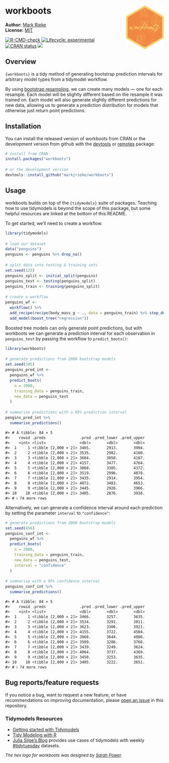 
# workboots <img src="man/figures/logo.png" align="right" width="120" />

**Author:** [Mark Rieke](https://www.thedatadiary.net/about/about/)
<br/> **License:**
[MIT](https://github.com/markjrieke/workboots/blob/main/LICENSE)

<!-- badges: start -->

[![R-CMD-check](https://github.com/markjrieke/workboots/workflows/R-CMD-check/badge.svg)](https://github.com/markjrieke/workboots/actions)
[![Lifecycle:
experimental](https://img.shields.io/badge/lifecycle-experimental-orange.svg)](https://lifecycle.r-lib.org/articles/stages.html#experimental)
[![CRAN
status](https://www.r-pkg.org/badges/version/workboots)](https://CRAN.R-project.org/package=workboots)
[![](https://cranlogs.r-pkg.org/badges/grand-total/workboots)](https://cran.r-project.org/package=workboots)
<!-- badges: end -->

## Overview

`{workboots}` is a tidy method of generating bootstrap prediction
intervals for arbitrary model types from a tidymodel workflow.

By using [bootstrap
resampling](https://en.wikipedia.org/wiki/Bootstrapping_(statistics)),
we can create many models — one for each resample. Each model will be
slightly different based on the resample it was trained on. Each model
will also generate slightly different predictions for new data, allowing
us to generate a prediction distribution for models that otherwise just
return point predictions.

## Installation

You can install the released version of workboots from CRAN or the
development version from github with the
[devtools](https://cran.r-project.org/package=devtools) or
[remotes](https://cran.r-project.org/package=remotes) package:

``` r
# install from CRAN
install.packages("workboots")

# or the development version
devtools::install_github("markjrieke/workboots")
```

## Usage

workboots builds on top of the `{tidymodels}` suite of packages.
Teaching how to use tidymodels is beyond the scope of this package, but
some helpful resources are linked at the bottom of this README.

To get started, we’ll need to create a workflow.

``` r
library(tidymodels)

# load our dataset
data("penguins")
penguins <- penguins %>% drop_na()

# split data into testing & training sets
set.seed(123)
penguins_split <- initial_split(penguins)
penguins_test <- testing(penguins_split)
penguins_train <- training(penguins_split)

# create a workflow
penguins_wf <- 
  workflow() %>%
  add_recipe(recipe(body_mass_g ~ ., data = penguins_train) %>% step_dummy(all_nominal())) %>%
  add_model(boost_tree("regression"))
```

Boosted tree models can only generate point predictions, but with
workboots we can generate a prediction interval for each observation in
`penguins_test` by passing the workflow to `predict_boots()`:

``` r
library(workboots)

# generate predictions from 2000 bootstrap models
set.seed(345)
penguins_pred_int <-
  penguins_wf %>%
  predict_boots(
    n = 2000,
    training_data = penguins_train,
    new_data = penguins_test
  )

# summarise predictions with a 95% prediction interval
pengins_pred_int %>%
  summarise_predictions()
```

    #> # A tibble: 84 × 5
    #>    rowid .preds               .pred .pred_lower .pred_upper
    #>    <int> <list>               <dbl>       <dbl>       <dbl>
    #>  1     1 <tibble [2,000 × 2]> 3465.       2913.       3994.
    #>  2     2 <tibble [2,000 × 2]> 3535.       2982.       4100.
    #>  3     3 <tibble [2,000 × 2]> 3604.       3050.       4187.
    #>  4     4 <tibble [2,000 × 2]> 4157.       3477.       4764.
    #>  5     5 <tibble [2,000 × 2]> 3868.       3305.       4372.
    #>  6     6 <tibble [2,000 × 2]> 3519.       2996.       4078.
    #>  7     7 <tibble [2,000 × 2]> 3435.       2914.       3954.
    #>  8     8 <tibble [2,000 × 2]> 4072.       3483.       4653.
    #>  9     9 <tibble [2,000 × 2]> 3445.       2926.       3966.
    #> 10    10 <tibble [2,000 × 2]> 3405.       2876.       3938.
    #> # ℹ 74 more rows

Alternatively, we can generate a confidence interval around each
prediction by setting the parameter `interval` to `"confidence"`:

``` r
# generate predictions from 2000 bootstrap models
set.seed(456)
penguins_conf_int <- 
  penguins_wf %>%
  predict_boots(
    n = 2000,
    training_data = penguins_train,
    new_data = penguins_test,
    interval = "confidence"
  )

# summarise with a 95% confidence interval
penguins_conf_int %>%
  summarise_predictions()
```

    #> # A tibble: 84 × 5
    #>    rowid .preds               .pred .pred_lower .pred_upper
    #>    <int> <list>               <dbl>       <dbl>       <dbl>
    #>  1     1 <tibble [2,000 × 2]> 3466.       3257.       3635.
    #>  2     2 <tibble [2,000 × 2]> 3534.       3291.       3811.
    #>  3     3 <tibble [2,000 × 2]> 3623.       3306.       3921.
    #>  4     4 <tibble [2,000 × 2]> 4155.       3722.       4504.
    #>  5     5 <tibble [2,000 × 2]> 3868.       3644.       4086.
    #>  6     6 <tibble [2,000 × 2]> 3509.       3286.       3768.
    #>  7     7 <tibble [2,000 × 2]> 3439.       3249.       3624.
    #>  8     8 <tibble [2,000 × 2]> 4064.       3737.       4369.
    #>  9     9 <tibble [2,000 × 2]> 3450.       3253.       3635.
    #> 10    10 <tibble [2,000 × 2]> 3405.       3222.       3651.
    #> # ℹ 74 more rows

## Bug reports/feature requests

If you notice a bug, want to request a new feature, or have
recommendations on improving documentation, please [open an
issue](https://github.com/markjrieke/workboots/issues) in this
repository.

### Tidymodels Resources

- [Getting started with Tidymodels](https://www.tidymodels.org/start/)
- [Tidy Modeling with R](https://www.tmwr.org/)
- [Julia Silge’s Blog](https://juliasilge.com/blog/) provides use cases
  of tidymodels with weekly
  [\#tidytuesday](https://github.com/rfordatascience/tidytuesday)
  datasets.

<p style="font-size:10pt; font-style:italic">
The hex logo for workboots was designed by
<a style="white-space:nowrap" href="https://www.sarahpowerhouse.com/home">Sarah
Power</a>.
</p>
